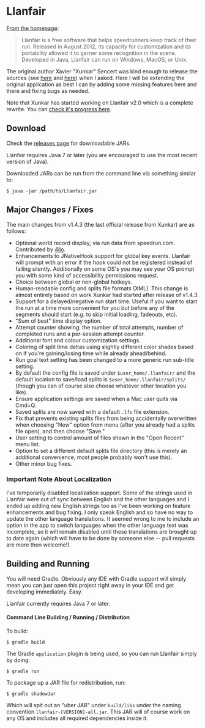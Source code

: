 # Llanfair

[From the homepage](http://jenmaarai.com/llanfair/en/):

> Llanfair is a free software that helps speedrunners keep track of their run. Released in August 2012, its capacity for customization and its portability allowed it to garner some recognition in the scene. Developed in Java, Llanfair can run on Windows, MacOS, or Unix.

The original author Xavier "Xunkar" Sencert was kind enough to release the sources 
(see [here](https://twitter.com/Xunkar/status/671042537134624768) and [here](https://twitter.com/Xunkar/status/671099823563632641))
when I asked. Here I will be extending the original application as best I can by adding some missing features here and 
there and fixing bugs as needed.

Note that Xunkar has started working on Llanfair v2.0 which is a complete rewrite. You can 
[check it's progress here](https://github.com/xunkar/llanfair).

## Download

Check the [releases page](https://github.com/gered/Llanfair/releases) for downloadable JARs. 

Llanfair requires Java 7 or later (you are encouraged to use the most recent version of Java).

Downloaded JARs can be run from the command line via something similar to:

```
$ java -jar /path/to/Llanfair.jar
```

## Major Changes / Fixes

The main changes from v1.4.3 (the last official release from Xunkar) are as follows:

* Optional world record display, via run data from speedrun.com. Contributed by [4ilo](https://github.com/4ilo).
* Enhancements to JNativeHook support for global key events. Llanfair will prompt with an error
  if the hook could not be registered instead of failing silently. Additionally on some OS's you 
  may see your OS prompt you with some kind of accessibility permissions request.
* Choice between global or non-global hotkeys.
* Human-readable config and splits file formats (XML). This change is almost entirely based on work
  Xunkar had started after release of v1.4.3.
* Support for a delayed/negative run start time. Useful if you want to start the run at a time more convenient for you
  but before any of the segments should start (e.g. to skip initial loading, fadeouts, etc).
* "Sum of best" time display option.
* Attempt counter showing: the number of total attempts, number of completed runs and a per-session attempt counter.
* Additional font and colour customization settings.
* Coloring of split time deltas using slightly different color shades based on if you're gaining/losing time while 
  already ahead/behind.
* Run goal text setting has been changed to a more generic run sub-title setting.
* By default the config file is saved under `$user_home/.llanfair/` and the default location
  to save/load splits is `$user_home/.llanfair/splits/` (though you can of course also choose
  whatever other location you like).
* Ensure application settings are saved when a Mac user quits via Cmd+Q.
* Saved splits are now saved with a default `.lfs` file extension.
* Fix that prevents existing splits files from being accidentally overwritten when choosing "New" option from menu (after you already had a splits file open), and then choose "Save."
* User setting to control amount of files shown in the "Open Recent" menu list.
* Option to set a different default splits file directory (this is merely an additional convenience, most people probably won't use this).
* Other minor bug fixes.

### Important Note About Localization

I've temporarily disabled localization support. Some of the strings used in Llanfair were out of sync between English
and the other languages and I ended up adding new English strings too as I've been working on feature enhancements and
bug fixing. I only speak English and so have no way to update the other language translations. It seemed wrong to me to 
include an option in the app to switch languages when the other language text was incomplete, so it will remain 
disabled until these translations are brought up to date again (which will have to be done by someone else -- pull
requests are more then welcome!).
  
## Building and Running

You will need Gradle. Obviously any IDE with Gradle support will simply mean you can just open this project
right away in your IDE and get developing immediately. Easy.

Llanfair currently requires Java 7 or later.

#### Command Line Building / Running / Distribution

To build:

```
$ gradle build
```

The Gradle `application` plugin is being used, so you can run Llanfair simply by doing:
 
```
$ gradle run
```

To package up a JAR file for redistribution, run:

```
$ gradle shadowJar
```

Which will spit out an "uber JAR" under `build/libs` under the naming convention `llanfair-[VERSION]-all.jar`. This
JAR will of course work on any OS and includes all required dependencies inside it.

